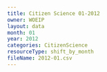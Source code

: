 ```yaml
---
title: Citizen Science 01-2012
owner: WOEIP
layout: data
month: 01
year: 2012
categories: CitizenScience
resourceType: shift_by_month
fileName: 2012-01.csv
---
```

